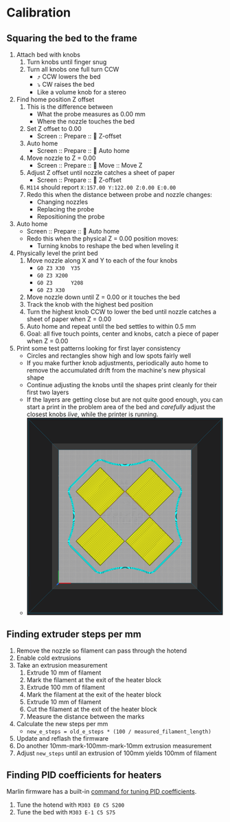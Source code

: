 # Calibration

## Squaring the bed to the frame

1. Attach bed with knobs
   1. Turn knobs until finger snug
   1. Turn all knobs one full turn CCW
      - ⤴️ CCW lowers the bed
      - ⤵️ CW raises the bed
      - Like a volume knob for a stereo
1. Find home position Z offset
   1. This is the difference between
      - What the probe measures as 0.00 mm
      - Where the nozzle touches the bed
   1. Set Z offset to 0.00
      - Screen :: Prepare :: 🔆 Z-offset
   1. Auto home
      - Screen :: Prepare :: 🎯 Auto home
   1. Move nozzle to Z = 0.00
      - Screen :: Prepare :: 💠 Move :: Move Z
   1. Adjust Z offset until nozzle catches a sheet of paper
      - Screen :: Prepare :: 🔆 Z-offset
   1. `M114` should report `X:157.00 Y:122.00 Z:0.00 E:0.00`
   1. Redo this when the distance between probe and nozzle changes:
      - Changing nozzles
      - Replacing the probe
      - Repositioning the probe
1. Auto home
   - Screen :: Prepare :: 🎯 Auto home
   - Redo this when the physical Z = 0.00 position moves:
     - Turning knobs to reshape the bed when leveling it
1. Physically level the print bed
   1. Move nozzle along X and Y to each of the four knobs
      - `G0 Z3 X30  Y35`
      - `G0 Z3 X200`
      - `G0 Z3      Y208`
      - `G0 Z3 X30`
   1. Move nozzle down until Z = 0.00 or it touches the bed
   1. Track the knob with the highest bed position
   1. Turn the highest knob CCW to lower the bed until nozzle catches a sheet of paper when Z = 0.00
   1. Auto home and repeat until the bed settles to within 0.5 mm
   1. Goal: all five touch points, center and knobs, catch a piece of paper when Z = 0.00
1. Print some test patterns looking for first layer consistency
   - Circles and rectangles show high and low spots fairly well
   - If you make further knob adjustments, periodically auto home to remove the accumulated drift from the machine's new physical shape
   - Continue adjusting the knobs until the shapes print cleanly for their first two layers
   - If the layers are getting close but are not quite good enough, you can start a print in the problem area of the bed and _carefully_ adjust the closest knobs _live_, while the printer is running.
   - ![tiles and skirt test pattern](./example-test-print-for-bed-leveling.png)

## Finding extruder steps per mm

1. Remove the nozzle so filament can pass through the hotend
1. Enable cold extrusions
1. Take an extrusion measurement
   1. Extrude 10 mm of filament
   1. Mark the filament at the exit of the heater block
   1. Extrude 100 mm of filament
   1. Mark the filament at the exit of the heater block
   1. Extrude 10 mm of filament
   1. Cut the filament at the exit of the heater block
   1. Measure the distance between the marks
1. Calculate the new steps per mm
   - `new_e_steps = old_e_steps * (100 / measured_filament_length)`
1. Update and reflash the firmware
1. Do another 10mm-mark-100mm-mark-10mm extrusion measurement
1. Adjust `new_steps` until an extrusion of 100mm yields 100mm of filament

## Finding PID coefficients for heaters

Marlin firmware has a built-in [command for tuning PID coefficients](https://marlinfw.org/docs/gcode/M303.html).

1. Tune the hotend with `M303 E0 C5 S200`
1. Tune the bed with `M303 E-1 C5 S75`
